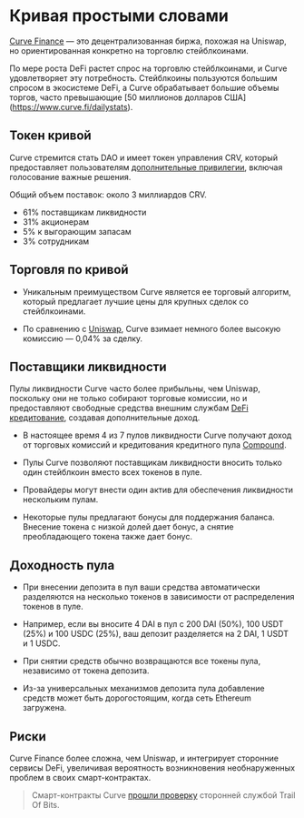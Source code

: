 # Кривая простыми словами

[Curve Finance](https://curve.fi) — это децентрализованная биржа, похожая на Uniswap, но ориентированная конкретно на торговлю стейблкоинами.

По мере роста DeFi растет спрос на торговлю стейблкоинами, и Curve удовлетворяет эту потребность. Стейблкоины пользуются большим спросом в экосистеме DeFi, а Curve обрабатывает большие объемы торгов, часто превышающие [50 миллионов долларов США] (https://www.curve.fi/dailystats).

## Токен кривой

Curve стремится стать DAO и имеет токен управления CRV, который предоставляет пользователям [дополнительные привилегии](https://guides.curve.fi/crv-launches-curve-dao-and-crv/), включая голосование важные решения.

Общий объем поставок: около 3 миллиардов CRV.

- 61% поставщикам ликвидности
- 31% акционерам
- 5% к выгорающим запасам
- 3% сотрудникам

## Торговля по кривой

- Уникальным преимуществом Curve является ее торговый алгоритм, который предлагает лучшие цены для крупных сделок со стейблкоинами.

- По сравнению с [Uniswap](../../token_guides/ru/uniswap.md), Curve взимает немного более высокую комиссию — 0,04% за сделку.

## Поставщики ликвидности

Пулы ликвидности Curve часто более прибыльны, чем Uniswap, поскольку они не только собирают торговые комиссии, но и предоставляют свободные средства внешним службам [DeFi кредитование](../../defi/ru/4-lending-protocols.md), создавая дополнительные доход.

- В настоящее время 4 из 7 пулов ликвидности Curve получают доход от торговых комиссий и кредитования кредитного пула [Compound](../../token_guides/ru/compound.md).

- Пулы Curve позволяют поставщикам ликвидности вносить только один стейблкоин вместо всех токенов в пуле.

- Провайдеры могут внести один актив для обеспечения ликвидности нескольким пулам.

- Некоторые пулы предлагают бонусы для поддержания баланса. Внесение токена с низкой долей дает бонус, а снятие преобладающего токена также дает бонус.

## Доходность пула

- При внесении депозита в пул ваши средства автоматически разделяются на несколько токенов в зависимости от распределения токенов в пуле.

- Например, если вы вносите 4 DAI в пул с 200 DAI (50%), 100 USDT (25%) и 100 USDC (25%), ваш депозит разделяется на 2 DAI, 1 USDT и 1 USDC.

- При снятии средств обычно возвращаются все токены пула, независимо от токена депозита.

- Из-за универсальных механизмов депозита пула добавление средств может быть дорогостоящим, когда сеть Ethereum загружена.

## Риски

Curve Finance более сложна, чем Uniswap, и интегрирует сторонние сервисы DeFi, увеличивая вероятность возникновения необнаруженных проблем в своих смарт-контрактах.

> Смарт-контракты Curve [прошли проверку](https://www.curve.fi/audits) сторонней службой Trail Of Bits.